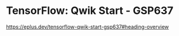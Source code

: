 # TensorFlow: Qwik Start - GSP637

<https://eplus.dev/tensorflow-qwik-start-gsp637#heading-overview>